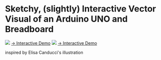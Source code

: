 # Sketchy, (slightly) Interactive Vector Visual of an Arduino UNO and Breadboard

![](https://raw.githubusercontent.com/jango-fx/visuals-vectorsketch-ArduinoUNO/main/arduino-uno.svg)
[→ Interactive Demo](https://jango-fx.github.io/visuals-vectorsketch-ArduinoUNO/arduino-uno.svg)
![](https://raw.githubusercontent.com/jango-fx/visuals-vectorsketch-ArduinoUNO/main/breadboard.svg)
[→ Interactive Demo](https://jango-fx.github.io/visuals-vectorsketch-ArduinoUNO/breadboard.svg)

inspired by Elisa Canducci's illustration
